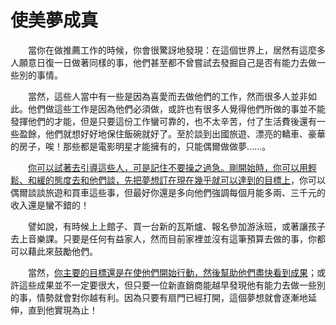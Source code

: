# 使美夢成真

&emsp;&emsp;當你在做推薦工作的時候，你會很驚訝地發現：在這個世界上，居然有這麼多人願意日復一日做著同樣的事，他們甚至都不曾嘗試去發掘自己是否有能力去做一些別的事情。

&emsp;&emsp;當然，這些人當中有一些是因為喜愛而去做他們的工作，然而很多人並非如此。他們做這些工作是因為他們必須做，或許也有很多人覺得他們所做的事並不能發揮他們的才能，但是只要這份工作蠻可靠的，也不太辛苦，付了生活費後還有一些盈餘，他們就想好好地保住飯碗就好了。至於談到出國旅遊、漂亮的轎車、豪華的房子，唉！那些都是電影明星才能擁有的，只能偶爾做做夢……。

&emsp;&emsp;<u>你可以試著去引導這些人，可是記住不要操之過急。剛開始時，你可以用輕鬆、和緩的態度去和他們談，先把夢想訂在現在幾乎就可以達到的目標上</u>，你可以偶爾談談旅遊和買車這些事，但最好你還是多向他們強調每個月能多兩、三千元的收入還是蠻不錯的！

&emsp;&emsp;譬如說，有時候上上館子、買一台新的瓦斯爐、報名參加游泳班，或著讓孩子去上音樂課。只要是任何有益家人，然而目前家裡並沒有這筆預算去做的事，你都可以藉此來鼓勵他們。

&emsp;&emsp;當然，<u>你主要的目標還是在使他們開始行動，然後幫助他們盡快看到成果</u>；或許這些成果並不一定要很大，但只要一位新直銷商能越早發現他有能力去做一些別的事，情勢就會對你越有利。因為只要有扇門已經打開，這個夢想就會逐漸地延伸，直到他實現為止！
